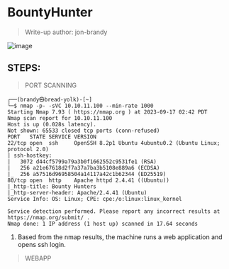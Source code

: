 # BountyHunter
> Write-up author: jon-brandy

![image](https://github.com/jon-brandy/hackthebox/assets/70703371/613afa1f-de50-44cd-8b0c-25fa9d6abf57)

## STEPS:
> PORT SCANNING

```
┌──(brandy㉿bread-yolk)-[~]
└─$ nmap -p- -sVC 10.10.11.100 --min-rate 1000
Starting Nmap 7.93 ( https://nmap.org ) at 2023-09-17 02:42 PDT
Nmap scan report for 10.10.11.100
Host is up (0.028s latency).
Not shown: 65533 closed tcp ports (conn-refused)
PORT   STATE SERVICE VERSION
22/tcp open  ssh     OpenSSH 8.2p1 Ubuntu 4ubuntu0.2 (Ubuntu Linux; protocol 2.0)
| ssh-hostkey: 
|   3072 d44cf5799a79a3b0f1662552c9531fe1 (RSA)
|   256 a21e67618d2f7a37a7ba3b5108e889a6 (ECDSA)
|_  256 a57516d96958504a14117a42c1b62344 (ED25519)
80/tcp open  http    Apache httpd 2.4.41 ((Ubuntu))
|_http-title: Bounty Hunters
|_http-server-header: Apache/2.4.41 (Ubuntu)
Service Info: OS: Linux; CPE: cpe:/o:linux:linux_kernel

Service detection performed. Please report any incorrect results at https://nmap.org/submit/ .
Nmap done: 1 IP address (1 host up) scanned in 17.64 seconds
```

1. Based from the nmap results, the machine runs a web application and opens ssh login.

> WEBAPP



